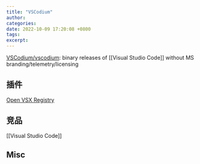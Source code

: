 ```yaml
---
title: "VSCodium"
author: 
categories: 
date: 2022-10-09 17:20:08 +0800
tags: 
excerpt: 
---
```







[VSCodium/vscodium](https://github.com/VSCodium/vscodium): binary releases of [[Visual Studio Code]] without MS branding/telemetry/licensing



## 插件

[Open VSX Registry](https://open-vsx.org/)




## 竞品

[[Visual Studio Code]]



## Misc






